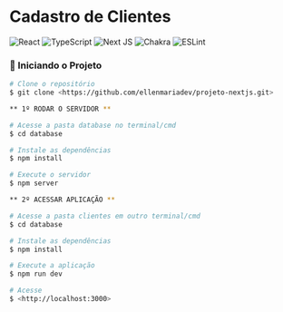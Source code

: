 # Cadastro de Clientes

![React](https://img.shields.io/badge/react-%2320232a.svg?style=for-the-badge&logo=react&logoColor=%2361DAFB) ![TypeScript](https://img.shields.io/badge/typescript-%23007ACC.svg?style=for-the-badge&logo=typescript&logoColor=white) 
![Next JS](https://img.shields.io/badge/Next-black?style=for-the-badge&logo=next.js&logoColor=white)
![Chakra](https://img.shields.io/badge/chakra-%234ED1C5.svg?style=for-the-badge&logo=chakraui&logoColor=white) ![ESLint](https://img.shields.io/badge/ESLint-4B3263?style=for-the-badge&logo=eslint&logoColor=white)


### 🎲 Iniciando o Projeto

```bash
# Clone o repositório
$ git clone <https://github.com/ellenmariadev/projeto-nextjs.git>

** 1º RODAR O SERVIDOR **

# Acesse a pasta database no terminal/cmd
$ cd database

# Instale as dependências
$ npm install

# Execute o servidor 
$ npm server

** 2º ACESSAR APLICAÇÃO **

# Acesse a pasta clientes em outro terminal/cmd
$ cd database

# Instale as dependências
$ npm install

# Execute a aplicação 
$ npm run dev

# Acesse 
$ <http://localhost:3000>
```
